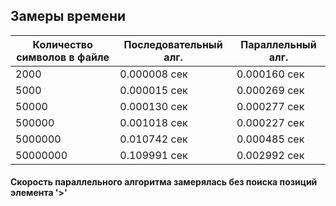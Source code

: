 ## Замеры времени

| Количество символов в файле | Последовательный  алг. | Параллельный  алг. |
| --- | --- | --- |
| 2000 | 0.000008 сек | 0.000160 сек |
| 5000 | 0.000015 сек | 0.000269 сек |
| 50000 | 0.000130 сек | 0.000277 сек |
| 500000 | 0.001018 сек | 0.000227 сек |
| 5000000 | 0.010742 сек | 0.000485 сек |
| 50000000 | 0.109991 сек | 0.002992 сек |

#### Скорость параллельного алгоритма замерялась без поиска позиций элемента '>'
